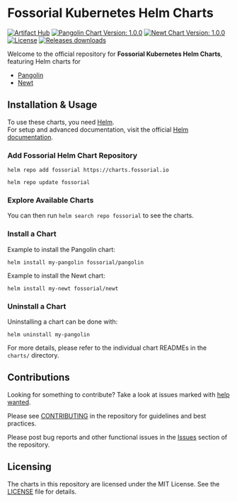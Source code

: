 # Fossorial Kubernetes Helm Charts

[![Artifact Hub](https://img.shields.io/endpoint?url=https://artifacthub.io/badge/repository/fosrl?style=flat-square)](https://artifacthub.io/packages/search?org=fosrl)
[![Pangolin Chart Version: 1.0.0](https://img.shields.io/badge/Pangolin%20Chart-1.0.0-informational?style=flat-square)](https://github.com/fosrl/helm-charts/releases)
[![Newt Chart Version: 1.0.0](https://img.shields.io/badge/Newt%20Chart-1.0.0-informational?style=flat-square)](https://github.com/fosrl/helm-charts/releases)
[![License](https://img.shields.io/badge/License-MIT-blue.svg?style=flat-square)](https://opensource.org/license/mit)
[![Releases downloads](https://img.shields.io/github/downloads/fosrl/helm-charts/total.svg?style=flat-square)](https://github.com/fosrl/helm-charts/releases)

Welcome to the official repository for **Fossorial Kubernetes Helm Charts**, featuring Helm charts for

- [Pangolin](https://github.com/fosrl/helm-charts/tree/main/charts/pangolin)
- [Newt](https://github.com/fosrl/helm-charts/tree/main/charts/newt)

## Installation & Usage

To use these charts, you need [Helm](https://helm.sh/).  
For setup and advanced documentation, visit the official [Helm documentation](https://helm.sh/docs/).

### Add Fossorial Helm Chart Repository

```console
helm repo add fossorial https://charts.fossorial.io

helm repo update fossorial
```

### Explore Available Charts

You can then run `helm search repo fossorial` to see the charts.

### Install a Chart

Example to install the Pangolin chart:

```console
helm install my-pangolin fossorial/pangolin
```

Example to install the Newt chart:

```console
helm install my-newt fossorial/newt
```

### Uninstall a Chart

Uninstalling a chart can be done with:

```console
helm uninstall my-pangolin
```

For more details, please refer to the individual chart READMEs in the `charts/` directory.

## Contributions

Looking for something to contribute? Take a look at issues marked with [help wanted](https://github.com/fosrl/helm-charts/issues?q=is%3Aissue%20state%3Aopen%20label%3A%22help%20wanted%22).

Please see [CONTRIBUTING](./CONTRIBUTING.md) in the repository for guidelines and best practices.

Please post bug reports and other functional issues in the [Issues](https://github.com/fosrl/helm-charts/issues) section of the repository.

## Licensing

The charts in this repository are licensed under the MIT License. See the [LICENSE](./LICENSE) file for details.
